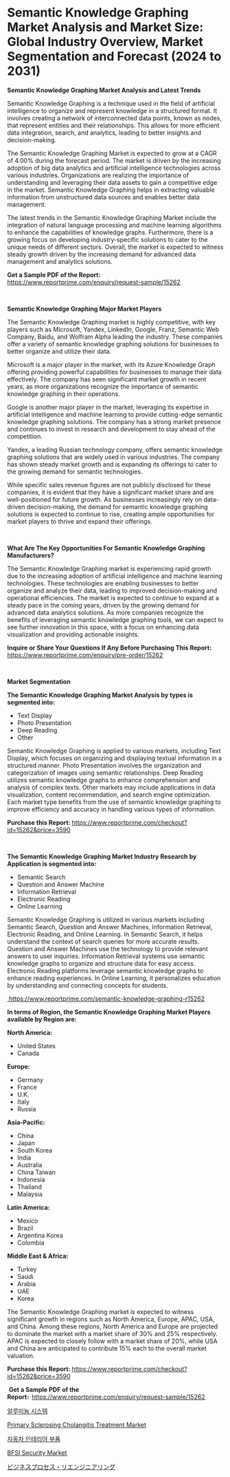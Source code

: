 <p><h1>Semantic Knowledge Graphing Market Analysis and Market Size: Global Industry Overview, Market Segmentation and Forecast (2024 to 2031)</h1></p><p><strong>Semantic Knowledge Graphing Market Analysis and Latest Trends</strong></p>
<p><p>Semantic Knowledge Graphing is a technique used in the field of artificial intelligence to organize and represent knowledge in a structured format. It involves creating a network of interconnected data points, known as nodes, that represent entities and their relationships. This allows for more efficient data integration, search, and analytics, leading to better insights and decision-making.</p><p>The Semantic Knowledge Graphing Market is expected to grow at a CAGR of 4.00% during the forecast period. The market is driven by the increasing adoption of big data analytics and artificial intelligence technologies across various industries. Organizations are realizing the importance of understanding and leveraging their data assets to gain a competitive edge in the market. Semantic Knowledge Graphing helps in extracting valuable information from unstructured data sources and enables better data management.</p><p>The latest trends in the Semantic Knowledge Graphing Market include the integration of natural language processing and machine learning algorithms to enhance the capabilities of knowledge graphs. Furthermore, there is a growing focus on developing industry-specific solutions to cater to the unique needs of different sectors. Overall, the market is expected to witness steady growth driven by the increasing demand for advanced data management and analytics solutions.</p></p>
<p><strong>Get a Sample PDF of the Report:&nbsp;</strong> <a href="https://www.reportprime.com/enquiry/request-sample/15262">https://www.reportprime.com/enquiry/request-sample/15262</a></p>
<p>&nbsp;</p>
<p><strong>Semantic Knowledge Graphing Major Market Players</strong></p>
<p><p>The Semantic Knowledge Graphing market is highly competitive, with key players such as Microsoft, Yandex, LinkedIn, Google, Franz, Semantic Web Company, Baidu, and Wolfram Alpha leading the industry. These companies offer a variety of semantic knowledge graphing solutions for businesses to better organize and utilize their data.</p><p>Microsoft is a major player in the market, with its Azure Knowledge Graph offering providing powerful capabilities for businesses to manage their data effectively. The company has seen significant market growth in recent years, as more organizations recognize the importance of semantic knowledge graphing in their operations.</p><p>Google is another major player in the market, leveraging its expertise in artificial intelligence and machine learning to provide cutting-edge semantic knowledge graphing solutions. The company has a strong market presence and continues to invest in research and development to stay ahead of the competition.</p><p>Yandex, a leading Russian technology company, offers semantic knowledge graphing solutions that are widely used in various industries. The company has shown steady market growth and is expanding its offerings to cater to the growing demand for semantic technologies.</p><p>While specific sales revenue figures are not publicly disclosed for these companies, it is evident that they have a significant market share and are well-positioned for future growth. As businesses increasingly rely on data-driven decision-making, the demand for semantic knowledge graphing solutions is expected to continue to rise, creating ample opportunities for market players to thrive and expand their offerings.</p></p>
<p>&nbsp;</p>
<p><strong>What Are The Key Opportunities For Semantic Knowledge Graphing Manufacturers?</strong></p>
<p><p>The Semantic Knowledge Graphing market is experiencing rapid growth due to the increasing adoption of artificial intelligence and machine learning technologies. These technologies are enabling businesses to better organize and analyze their data, leading to improved decision-making and operational efficiencies. The market is expected to continue to expand at a steady pace in the coming years, driven by the growing demand for advanced data analytics solutions. As more companies recognize the benefits of leveraging semantic knowledge graphing tools, we can expect to see further innovation in this space, with a focus on enhancing data visualization and providing actionable insights.</p></p>
<p><strong>Inquire or Share Your Questions If Any Before Purchasing This Report:</strong> <a href="https://www.reportprime.com/enquiry/pre-order/15262">https://www.reportprime.com/enquiry/pre-order/15262</a></p>
<p>&nbsp;</p>
<p><strong>Market Segmentation</strong></p>
<p><strong>The Semantic Knowledge Graphing Market Analysis by types is segmented into:</strong></p>
<p><ul><li>Text Display</li><li>Photo Presentation</li><li>Deep Reading</li><li>Other</li></ul></p>
<p><p>Semantic Knowledge Graphing is applied to various markets, including Text Display, which focuses on organizing and displaying textual information in a structured manner. Photo Presentation involves the organization and categorization of images using semantic relationships. Deep Reading utilizes semantic knowledge graphs to enhance comprehension and analysis of complex texts. Other markets may include applications in data visualization, content recommendation, and search engine optimization. Each market type benefits from the use of semantic knowledge graphing to improve efficiency and accuracy in handling various types of information.</p></p>
<p><strong>Purchase this Report:&nbsp;</strong><a href="https://www.reportprime.com/checkout?id=15262&price=3590">https://www.reportprime.com/checkout?id=15262&price=3590</a></p>
<p>&nbsp;</p>
<p><strong>The Semantic Knowledge Graphing Market Industry Research by Application is segmented into:</strong></p>
<p><ul><li>Semantic Search</li><li>Question and Answer Machine</li><li>Information Retrieval</li><li>Electronic Reading</li><li>Online Learning</li></ul></p>
<p><p>Semantic Knowledge Graphing is utilized in various markets including Semantic Search, Question and Answer Machines, Information Retrieval, Electronic Reading, and Online Learning. In Semantic Search, it helps understand the context of search queries for more accurate results. Question and Answer Machines use the technology to provide relevant answers to user inquiries. Information Retrieval systems use semantic knowledge graphs to organize and structure data for easy access. Electronic Reading platforms leverage semantic knowledge graphs to enhance reading experiences. In Online Learning, it personalizes education by understanding and connecting concepts for students.</p></p>
<p><a href="https://www.reportprime.com/semantic-knowledge-graphing-r15262">&nbsp;https://www.reportprime.com/semantic-knowledge-graphing-r15262</a></p>
<p><strong>In terms of Region, the Semantic Knowledge Graphing Market Players available by Region are:</strong></p>
<p>
    <p> <strong> North America: </strong>
        <ul>
            <li>United States</li>
            <li>Canada</li>
        </ul>
        </p> 
    <p> <strong> Europe: </strong>
        <ul>
            <li>Germany</li>
            <li>France</li>
            <li>U.K.</li>
            <li>Italy</li>
            <li>Russia</li>
        </ul>
        </p> 
    <p> <strong> Asia-Pacific: </strong>
        <ul>
            <li>China</li>
            <li>Japan</li>
            <li>South Korea</li>
            <li>India</li>
            <li>Australia</li>
            <li>China Taiwan</li>
            <li>Indonesia</li>
            <li>Thailand</li>
            <li>Malaysia</li>
        </ul>
        </p> 
    <p> <strong> Latin America: </strong>
        <ul>
            <li>Mexico</li>
            <li>Brazil</li>
            <li>Argentina Korea</li>
            <li>Colombia</li>
        </ul>
        </p> 
    <p> <strong> Middle East & Africa: </strong>
        <ul>
            <li>Turkey</li>
            <li>Saudi</li>
            <li>Arabia</li>
            <li>UAE</li>
            <li>Korea</li>
        </ul>
    </p>
    </p>
<p><p>The Semantic Knowledge Graphing market is expected to witness significant growth in regions such as North America, Europe, APAC, USA, and China. Among these regions, North America and Europe are projected to dominate the market with a market share of 30% and 25% respectively. APAC is expected to closely follow with a market share of 20%, while USA and China are anticipated to contribute 15% each to the overall market valuation.</p></p>
<p><strong>Purchase this Report: </strong><a href="https://www.reportprime.com/checkout?id=15262&price=3590">https://www.reportprime.com/checkout?id=15262&price=3590</a></p>
<p>&nbsp;<strong>Get a Sample PDF of the Report:&nbsp;&nbsp;</strong><a href="https://www.reportprime.com/enquiry/request-sample/15262">https://www.reportprime.com/enquiry/request-sample/15262</a></p>
<p><strong></strong></p>
<p><p><a href="https://github.com/wallacBahrtyinger567686/Market-Research-Report-List-1/blob/main/761915076005.md">알루미늄 시스템</a></p><p><a href="https://github.com/AndreanneHane2023/Market-Research-Report-List-1/blob/main/primary-sclerosing-cholangitis-treatment-market.md">Primary Sclerosing Cholangitis Treatment Market</a></p><p><a href="https://github.com/AidenReinger/Market-Research-Report-List-1/blob/main/154328676006.md">자동차 인테리어 부품</a></p><p><a href="https://github.com/RyleeBauch2023/Market-Research-Report-List-1/blob/main/bfsi-security-market.md">BFSI Security Market</a></p><p><a href="https://github.com/kegley4963/Market-Research-Report-List-1/blob/main/485894581572.md">ビジネスプロセス・リエンジニアリング</a></p></p>